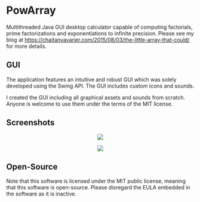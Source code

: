 # PowArray
Multithreaded Java GUI desktop calculator capable of computing factorials, prime factorizations and exponentiations to infinite precision.
Please see my blog at https://chaitanyavarier.com/2015/08/03/the-little-array-that-could/ for more details.

## GUI
The application features an intuitive and robust GUI which was solely developed using the Swing API. The GUI includes custom icons and sounds.

I created the GUI including all graphical assets and sounds from scratch. Anyone is welcome to use them under the terms of the MIT license.

## Screenshots
<p align="center"><img src ="https://cloud.githubusercontent.com/assets/16710726/22317413/83f91e84-e341-11e6-9295-39e365957dfe.jpg" /></p>

<p align="center"><img src ="https://cloud.githubusercontent.com/assets/16710726/22317415/83fca8c4-e341-11e6-8d1d-ef6d8488688a.jpg" /></p>

## Open-Source
Note that this software is licensed under the MIT public license, meaning that this software is open-source. Please disregard the EULA
embedded in the software as it is inactive.

